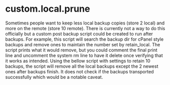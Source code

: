 # custom.local.prune
Sometimes people want to keep less local backup copies (store 2 local) and more on the remote (store 10 remote). There is currently not a way to do this officially but a custom post backup script could be created to run after backups. For example, this script will search the backup dir for cPanel style backups and remove ones to maintain the number set by retain_local. The script prints what it would remove, but you could comment the final print line and uncomment the system rm line to have it delete once verifying that it works as intended. Using the bellow script with settings to retain 10 backups, the script will remove all the local backups except the 2 newest ones after backups finish. It does not check if the backups transported successfully which would be a notable caveat. 
